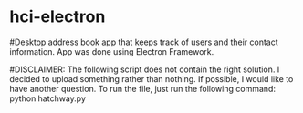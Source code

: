 # hci-electron

#Desktop address book app that keeps track of users and their contact information. App was done using Electron Framework.

#DISCLAIMER: The following script does not contain the right solution. I decided to upload something rather than nothing. If possible, I would like to have another question. To run the file, just run the following command:
python hatchway.py
